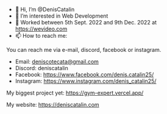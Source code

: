 - 👋 Hi, I’m @DenisCatalin
- 👀 I’m interested in Web Development
- 💼 Worked between 5th Sept. 2022 and 9th Dec. 2022 at https://wevideo.com
- 📫 How to reach me: 

You can reach me via e-mail, discord, facebook or instagram.

- Email: deniscotecata@gmail.com
- Discord: deniscatalin
- Facebook: https://www.facebook.com/denis.catalin25/
- Instagram: https://www.instagram.com/denis_catalin25/

My biggest project yet: https://gym-expert.vercel.app/

My website: https://deniscatalin.com

<!---
DenisCatalin/DenisCatalin is a ✨ special ✨ repository because its `README.md` (this file) appears on your GitHub profile.
You can click the Preview link to take a look at your changes.
--->
